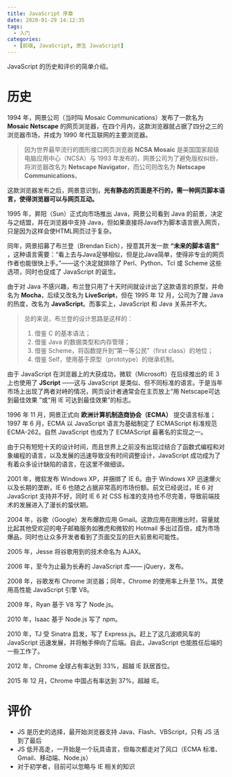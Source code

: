 ```yaml
---
title: JavaScript 序章
date: 2020-01-29 14:12:35
tags:
  - 入门
categories:
  - [前端, JavaScript, 原生 JavaScript]
---
```


JavaScript 的历史和评价的简单介绍。

<!-- more -->

# 历史

1994 年，网景公司（当时叫 Mosaic Communications）发布了一款名为 **Mosaic Netscape** 的网页浏览器，在四个月内，这款浏览器就占据了四分之三的浏览器市场，并成为 1990 年代互联网的主要浏览器。

> 因为世界最早流行的图形接口网页浏览器 **NCSA Mosaic** 是美国国家超级电脑应用中心（NCSA）与 1993 年发布的，网景公司为了避免版权纠纷，将浏览器改名为 **Netscape Navigator**，而公司则改名为 **Netscape Communications**。

这款浏览器发布之后，网景意识到，**光有静态的页面是不行的，需一种网页脚本语言，使得浏览器可以与网页互动。**

1995 年，昇阳（Sun）正式向市场推出 Java，网景公司看到 Java 的前景，决定与之结盟，并在浏览器中支持 Java，但如果直接将Java作为脚本语言嵌入网页，只是因为这样会使HTML网页过于复杂。

同年，网景招募了布兰登（Brendan Eich），授意其开发一款 **“未来的脚本语言”** ，这种语言需要：“看上去与Java足够相似，但是比Java简单，使得非专业的网页作者也能很快上手。”——这个决定就排除了 Perl、Python、Tcl 或 Scheme 这些选项，同时也促成了 JavaScript 的诞生。

由于对 Java 不感兴趣，布兰登只用了十天时间就设计出了这款语言的原型，并命名为 **Mocha**，后续又改名为 **LiveScript**，但在 1995 年 12 月，公司为了蹭 Java 的热度，改名为 **JavaScript**。而事实上，JavaScript 和 Java 关系并不大。

> 总的来说，布兰登的设计思路是这样的：
> 
> 1. 借鉴 C 的基本语法；
> 2. 借鉴 Java 的数据类型和内存管理；
> 3. 借鉴 Scheme，将函数提升到“第一等公民”（first class）的地位；
> 4. 借鉴 Self，使用基于原型（prototype）的继承机制。

由于 JavaScript 在浏览器上的大获成功，微软（Microsoft）在后续推出的 IE 3 上也使用了 **JScript** ——这与 JavaScript 是类似、但不同标准的语言。于是当年市场上出现了两者对峙的情况，网页设计者通常会在主页放上“用 Netscape可达到最佳效果 ”或“用 IE 可达到最佳效果”的标志。

1996 年 11 月，网景正式向 **欧洲计算机制造商协会（ECMA）** 提交语言标准；1997 年 6 月，ECMA 以 JavaScript 语言为基础制定了 ECMAScript 标准规范 ECMA-262。自然 JavaScript 也成为了 ECMAScript 最著名的实现之一。

由于只有短短十天的设计时间，而且世界上之前没有出现过结合了函数式编程和对象编程的语言，以及发展的迅速导致没有时间调整设计，JavaScript 成功成为了有着众多设计缺陷的语言，在这里不做细谈。

2001 年，微软发布 Windows XP，并捆绑了 IE 6。由于 Windows XP 迅速爆火以及长期的垄断，IE 6 也随之占据非常高的市场份额。前文已经说过，IE 6 对 JavaScript 支持并不好，同时 IE 6 对 CSS 标准的支持也不尽完善，导致前端技术的发展进入了漫长的蛰伏期。

2004 年，谷歌（Google）发布爆款应用 Gmail。这款应用在刚推出时，容量就比起其他受欢迎的电子邮箱服务如雅虎和微软的 Hotmail 多出过百倍，成为市场爆品，同时也让众多开发者看到了页面交互的巨大前景和可能性。

2005 年，Jesse 将谷歌用到的技术命名为 AJAX。

2006 年，至今为止最为长寿的 JavaScript 库—— jQuery，发布。

2008 年，谷歌发布 Chrome 浏览器；同年，Chrome 的使用率上升至 1%。其使用高性能 JavaScript 引擎 V8。

2009 年，Ryan 基于 V8 写了 Node.js。

2010 年，Isaac 基于 Node.js 写了 npm。

2010 年，TJ 受 Sinatra 启发，写了 Express.js。赶上了这几波顺风车的 JavaScript 迅速发展，并将触手伸向了后端。自此，JavaScript 也能胜任后端的一些工作了。

2012 年，Chrome 全球占有率达到 33%，超越 IE 跃居首位。

2015 年 12 月，Chrome 中国占有率达到 37%，超越 IE。

# 评价

- JS 是历史的选择，最开始浏览器支持 Java、Flash、VBScript，只有 JS 活到了最后
- JS 低开高走，一开始是一个玩具语言，但每次都走对了风口（ECMA 标准、Gmail、移动端、Node.js）
- 对于初学者，目前可以忽略与 IE 相关的知识